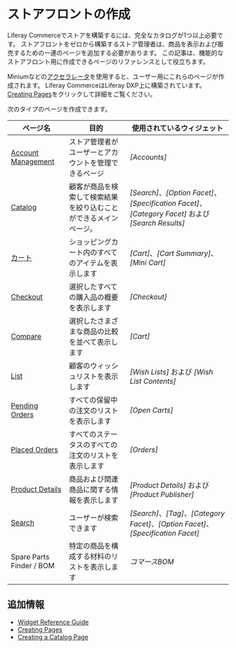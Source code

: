 # ストアフロントの作成

Liferay Commerceでストアを構築するには、完全なカタログが1つ以上必要です。 ストアフロントをゼロから構築するストア管理者は、商品を表示および販売するための一連のページを追加する必要があります。 この記事は、機能的なストアフロント用に作成できるページのリファレンスとして役立ちます。

Miniumなどの[アクセラレータ](../starting-a-store/accelerators.md)を使用すると、ユーザー用にこれらのページが作成されます。 Liferay CommerceはLiferay DXP上に構築されています。[Creating Pages](https://help.liferay.com/hc/en-us/articles/360018171291-Creating-Pages)をクリックして詳細をご覧ください。

次のタイプのページを作成できます。

| ページ名                                                                  | 目的                               | 使用されているウィジェット                                                                                 |
| --------------------------------------------------------------------- | -------------------------------- | --------------------------------------------------------------------------------------------- |
| [Account Management](../creating-store-content/account-management.md) | ストア管理者がユーザーとアカウントを管理できるページ       | *[Accounts]*                                                                                  |
| [Catalog](../creating-store-content/catalog.md)                       | 顧客が商品を検索して検索結果を絞り込むことができるメインページ。 | *[Search]*、*[Option Facet]*、*[Specification Facet]*、*[Category Facet]* および *[Search Results]* |
| [カート](../creating-store-content/cart.md)                              | ショッピングカート内のすべてのアイテムを表示します        | *[Cart]*、*[Cart Summary]*、*[Mini Cart]*                                                       |
| [Checkout](../creating-store-content/checkout.md)                     | 選択したすべての購入品の概要を表示します             | *[Checkout]*                                                                                  |
| [Compare](../creating-store-content/compare.md)                       | 選択したさまざまな商品の比較を並べて表示します          | *[Cart]*                                                                                      |
| [List](../creating-store-content/list.md)                             | 顧客のウィッシュリストを表示します                | *[Wish Lists]* および *[Wish List Contents]*                                                     |
| [Pending Orders](../creating-store-content/pending-orders.md)         | すべての保留中の注文のリストを表示します             | *[Open Carts]*                                                                                |
| [Placed Orders](../creating-store-content/placed-orders.md)           | すべてのステータスのすべての注文のリストを表示します       | *[Orders]*                                                                                    |
| [Product Details](../creating-store-content/product-details.md)       | 商品および関連商品に関する情報を表示します            | *[Product Details]* および *[Product Publisher]*                                                 |
| [Search](../creating-store-content/search.md)                         | ユーザーが検索できます                      | *[Search]*、*[Tag]*、*[Category Facet]*、*[Option Facet]*、*[Specification Facet]*                |
| Spare Parts Finder / BOM                                              | 特定の商品を構成する材料のリストを表示します           | *コマースBOM*                                                                                     |

## 追加情報

  - [Widget Reference Guide](../creating-store-content/widget-reference.md)
  - [Creating Pages](https://help.liferay.com/hc/en-us/articles/360018171291-Creating-Pages)
  - [Creating a Catalog Page](./creating-a-catalog-page.md)
